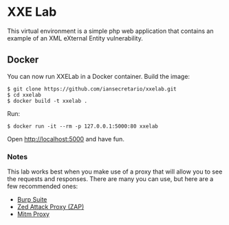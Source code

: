 # XXE Lab #

This virtual environment is a simple php web application that contains an example of an XML eXternal Entity vulnerability.


## Docker ##

You can now run XXELab in a Docker container. Build the image:

	$ git clone https://github.com/iansecretario/xxelab.git
	$ cd xxelab
	$ docker build -t xxelab .

Run:

	$ docker run -it --rm -p 127.0.0.1:5000:80 xxelab

Open [http://localhost:5000](http://localhost:5000) and have fun.

### Notes ###

This lab works best when you make use of a proxy that will allow you to see the requests and responses. There are many you can use, but here are a few recommended ones:

- [Burp Suite](https://portswigger.net/burp/)
- [Zed Attack Proxy (ZAP)](https://www.owasp.org/index.php/OWASP_Zed_Attack_Proxy_Project)
- [Mitm Proxy](https://mitmproxy.org)
